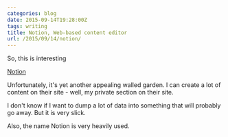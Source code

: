 ```yaml
---
categories: blog
date: 2015-09-14T19:28:00Z
tags: writing
title: Notion, Web-based content editor
url: /2015/09/14/notion/
---
```


So, this is interesting

[Notion](https://www.notion.so/)

Unfortunately, it's yet another appealing walled garden. I can create a lot of content
on their site - well, my private section on their site.

I don't know if I want to dump a lot of data into something that will probably go away.
But it is very slick.

Also, the name Notion is very heavily used.